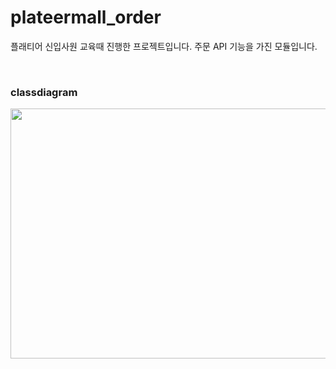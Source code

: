 # plateermall_order
플래티어 신입사원 교육때 진행한 프로젝트입니다. 주문 API 기능을 가진 모듈입니다.

<br />

### classdiagram
<img src="classdiagram.PNG" width='600px' height='400px'>
